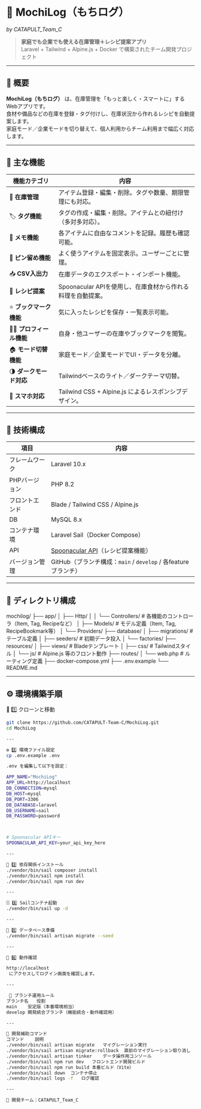 # 🥛 MochiLog（もちログ）  
*by CATAPULT_Team_C*

> **家庭でも企業でも使える在庫管理＋レシピ提案アプリ**  
> Laravel + Tailwind + Alpine.js + Docker で構築されたチーム開発プロジェクト

---

## 📘 概要

**MochiLog（もちログ）** は、在庫管理を「もっと楽しく・スマートに」するWebアプリです。  
食材や備品などの在庫を登録・タグ付けし、在庫状況から作れるレシピを自動提案します。  
家庭モード／企業モードを切り替えて、個人利用からチーム利用まで幅広く対応します。

---

## 🚀 主な機能

| 機能カテゴリ | 内容 |
|---------------|------|
| 🧾 **在庫管理** | アイテム登録・編集・削除。タグや数量、期限管理にも対応。 |
| 🏷️ **タグ機能** | タグの作成・編集・削除。アイテムとの紐付け（多対多対応）。 |
| 🧠 **メモ機能** | 各アイテムに自由なコメントを記録。履歴も確認可能。 |
| 📌 **ピン留め機能** | よく使うアイテムを固定表示。ユーザーごとに管理。 |
| 📥 **CSV入出力** | 在庫データのエクスポート・インポート機能。 |
| 🍳 **レシピ提案** | Spoonacular APIを使用し、在庫食材から作れる料理を自動提案。 |
| ⭐ **ブックマーク機能** | 気に入ったレシピを保存・一覧表示可能。 |
| 🧑‍💼 **プロフィール機能** | 自身・他ユーザーの在庫やブックマークを閲覧。 |
| 🏠 **モード切替機能** | 家庭モード／企業モードでUI・データを分離。 |
| 🌗 **ダークモード対応** | Tailwindベースのライト／ダークテーマ切替。 |
| 📱 **スマホ対応** | Tailwind CSS + Alpine.js によるレスポンシブデザイン。 |

---

## 🧩 技術構成

| 項目 | 内容 |
|------|------|
| フレームワーク | Laravel 10.x |
| PHPバージョン | PHP 8.2 |
| フロントエンド | Blade / Tailwind CSS / Alpine.js |
| DB | MySQL 8.x |
| コンテナ環境 | Laravel Sail（Docker Compose） |
| API | [Spoonacular API](https://spoonacular.com/food-api)（レシピ提案機能） |
| バージョン管理 | GitHub（ブランチ構成：`main` / `develop` / 各featureブランチ） |

---

## 🧱 ディレクトリ構成

mochilog/
├── app/
│ ├── Http/
│ │ └── Controllers/ # 各機能のコントローラ（Item, Tag, Recipeなど）
│ ├── Models/ # モデル定義（Item, Tag, RecipeBookmark等）
│ └── Providers/
├── database/
│ ├── migrations/ # テーブル定義
│ ├── seeders/ # 初期データ投入
│ └── factories/
├── resources/
│ ├── views/ # Bladeテンプレート
│ ├── css/ # Tailwindスタイル
│ └── js/ # Alpine.js 等のフロント動作
├── routes/
│ └── web.php # ルーティング定義
├── docker-compose.yml
├── .env.example
└── README.md


---

## ⚙️ 環境構築手順

🐳 1️⃣ クローンと移動
```bash
git clone https://github.com/CATAPULT-Team-C/MochiLog.git
cd MochiLog

---

⚙️ 2️⃣ 環境ファイル設定
cp .env.example .env

.env を編集して以下を設定：

APP_NAME="MochiLog"
APP_URL=http://localhost
DB_CONNECTION=mysql
DB_HOST=mysql
DB_PORT=3306
DB_DATABASE=laravel
DB_USERNAME=sail
DB_PASSWORD=password



# Spoonacular APIキー
SPOONACULAR_API_KEY=your_api_key_here

---

🧰 3️⃣ 依存関係インストール
./vendor/bin/sail composer install
./vendor/bin/sail npm install
./vendor/bin/sail npm run dev

---

🗄️ 4️⃣ Sailコンテナ起動
./vendor/bin/sail up -d

---

🧩 5️⃣ データベース準備
./vendor/bin/sail artisan migrate --seed

---

🧭 6️⃣ 動作確認

http://localhost
 にアクセスしてログイン画面を確認します。

---

 🌿 ブランチ運用ルール
ブランチ名	役割
main	安定版（本番環境相当）
develop	開発統合ブランチ（機能統合・動作確認用）

---

🧪 開発補助コマンド
コマンド	説明
./vendor/bin/sail artisan migrate	マイグレーション実行
./vendor/bin/sail artisan migrate:rollback	直前のマイグレーション取り消し
./vendor/bin/sail artisan tinker	データ操作用コンソール
./vendor/bin/sail npm run dev	フロントエンド開発ビルド
./vendor/bin/sail npm run build	本番ビルド（Vite）
./vendor/bin/sail down	コンテナ停止
./vendor/bin/sail logs -f	ログ確認

---

👥 開発チーム：CATAPULT_Team_C